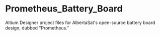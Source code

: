 # Prometheus_Battery_Board
Altium Designer project files for AlbertaSat's open-source battery board design, dubbed "Prometheus."
